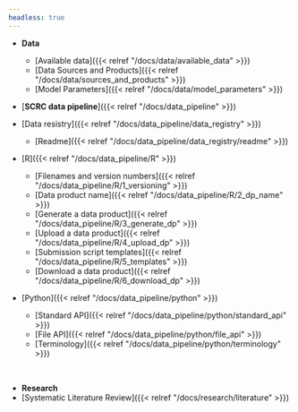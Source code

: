 ```yaml
---
headless: true
---
```


- **Data**
  - [Available data]({{< relref "/docs/data/available_data" >}})
  - [Data Sources and Products]({{< relref "/docs/data/sources_and_products" >}})
  - [Model Parameters]({{< relref "/docs/data/model_parameters" >}})

- [**SCRC data pipeline**]({{< relref "/docs/data_pipeline" >}})
- [Data resistry]({{< relref "/docs/data_pipeline/data_registry" >}})
  - [Readme]({{< relref "/docs/data_pipeline/data_registry/readme" >}})
- [R]({{< relref "/docs/data_pipeline/R" >}})
  - [Filenames and version numbers]({{< relref "/docs/data_pipeline/R/1_versioning" >}})
  - [Data product name]({{< relref "/docs/data_pipeline/R/2_dp_name" >}})
  - [Generate a data product]({{< relref "/docs/data_pipeline/R/3_generate_dp" >}})
  - [Upload a data product]({{< relref "/docs/data_pipeline/R/4_upload_dp" >}})
  - [Submission script templates]({{< relref "/docs/data_pipeline/R/5_templates" >}})
  - [Download a data product]({{< relref "/docs/data_pipeline/R/6_download_dp" >}})
- [Python]({{< relref "/docs/data_pipeline/python" >}})
  - [Standard API]({{< relref "/docs/data_pipeline/python/standard_api" >}})
  - [File API]({{< relref "/docs/data_pipeline/python/file_api" >}})
  - [Terminology]({{< relref "/docs/data_pipeline/python/terminology" >}})
<br />

- **Research**
- [Systematic Literature Review]({{< relref "/docs/research/literature" >}})
<br />
